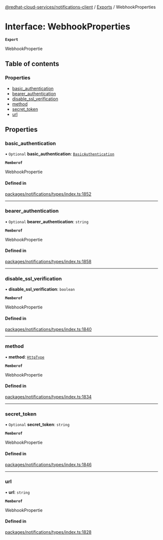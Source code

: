 [@redhat-cloud-services/notifications-client](../README.md) / [Exports](../modules.md) / WebhookProperties

# Interface: WebhookProperties

**`Export`**

WebhookPropertie

## Table of contents

### Properties

- [basic\_authentication](WebhookProperties.md#basic_authentication)
- [bearer\_authentication](WebhookProperties.md#bearer_authentication)
- [disable\_ssl\_verification](WebhookProperties.md#disable_ssl_verification)
- [method](WebhookProperties.md#method)
- [secret\_token](WebhookProperties.md#secret_token)
- [url](WebhookProperties.md#url)

## Properties

### basic\_authentication

• `Optional` **basic\_authentication**: [`BasicAuthentication`](BasicAuthentication.md)

**`Memberof`**

WebhookPropertie

#### Defined in

[packages/notifications/types/index.ts:1852](https://github.com/RedHatInsights/javascript-clients/blob/main/packages/notifications/types/index.ts#L1852)

___

### bearer\_authentication

• `Optional` **bearer\_authentication**: `string`

**`Memberof`**

WebhookPropertie

#### Defined in

[packages/notifications/types/index.ts:1858](https://github.com/RedHatInsights/javascript-clients/blob/main/packages/notifications/types/index.ts#L1858)

___

### disable\_ssl\_verification

• **disable\_ssl\_verification**: `boolean`

**`Memberof`**

WebhookPropertie

#### Defined in

[packages/notifications/types/index.ts:1840](https://github.com/RedHatInsights/javascript-clients/blob/main/packages/notifications/types/index.ts#L1840)

___

### method

• **method**: [`HttpType`](../enums/HttpType.md)

**`Memberof`**

WebhookPropertie

#### Defined in

[packages/notifications/types/index.ts:1834](https://github.com/RedHatInsights/javascript-clients/blob/main/packages/notifications/types/index.ts#L1834)

___

### secret\_token

• `Optional` **secret\_token**: `string`

**`Memberof`**

WebhookPropertie

#### Defined in

[packages/notifications/types/index.ts:1846](https://github.com/RedHatInsights/javascript-clients/blob/main/packages/notifications/types/index.ts#L1846)

___

### url

• **url**: `string`

**`Memberof`**

WebhookPropertie

#### Defined in

[packages/notifications/types/index.ts:1828](https://github.com/RedHatInsights/javascript-clients/blob/main/packages/notifications/types/index.ts#L1828)

